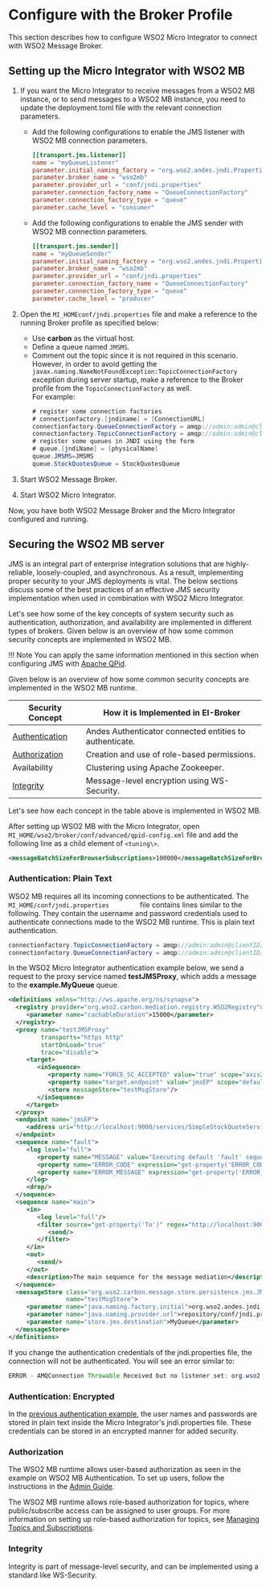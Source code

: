 # Configure with the Broker Profile

This section describes how to configure WSO2 Micro Integrator to connect with WSO2 Message Broker.

## Setting up the Micro Integrator with WSO2 MB

1.  If you want the Micro Integrator to receive messages from a WSO2 MB instance, or to send messages to a WSO2 MB instance, you need to update the deployment.toml file with the relevant connection parameters.

    - Add the following configurations to enable the JMS listener with WSO2 MB connection parameters.
        ```toml
        [[transport.jms.listener]]
        name = "myQueueListener"
        parameter.initial_naming_factory = "org.wso2.andes.jndi.PropertiesFileInitialContextFactory"
        parameter.broker_name = "wso2mb" 
        parameter.provider_url = "conf/jndi.properties"
        parameter.connection_factory_name = "QueueConnectionFactory"
        parameter.connection_factory_type = "queue"
        parameter.cache_level = "consumer"
        ```

    - Add the following configurations to enable the JMS sender with WSO2 MB connection parameters.
        ```toml
        [[transport.jms.sender]]
        name = "myQueueSender"
        parameter.initial_naming_factory = "org.wso2.andes.jndi.PropertiesFileInitialContextFactory"
        parameter.broker_name = "wso2mb"
        parameter.provider_url = "conf/jndi.properties"
        parameter.connection_factory_name = "QueueConnectionFactory"
        parameter.connection_factory_type = "queue"
        parameter.cache_level = "producer"
        ```

3.  Open the  `MI_HOMEconf/jndi.properties` file and make a reference to the running Broker profile as specified below:
    -   Use **carbon** as the virtual host.
    -   Define a queue named `JMSMS`.
    -   Comment out the topic since it is not required in this scenario. However, in order to avoid getting the `javax.naming.NameNotFoundException:TopicConnectionFactory` exception during server startup, make a reference to the Broker profile from the `TopicConnectionFactory` as well.  
        For example:
        ```java
        # register some connection factories
        # connectionfactory.[jndiname] = [ConnectionURL]
        connectionfactory.QueueConnectionFactory = amqp://admin:admin@clientID/carbon?brokerlist='tcp://localhost:5675'
        connectionfactory.TopicConnectionFactory = amqp://admin:admin@clientID/carbon?brokerlist='tcp://localhost:5675'
        # register some queues in JNDI using the form
        # queue.[jndiName] = [physicalName]
        queue.JMSMS=JMSMS
        queue.StockQuotesQueue = StockQuotesQueue
        ```
4.  Start WSO2 Message Broker.
5.  Start WSO2 Micro Integrator.

Now, you have both WSO2 Message Broker and the Micro Integrator configured and running.

## Securing the WSO2 MB server

JMS is an integral part of enterprise integration solutions that are highly-reliable, loosely-coupled, and asynchronous. As a result, implementing proper security to your JMS deployments is vital. The below sections discuss some of the best practices of an effective JMS security implementation when used in combination with WSO2 Micro Integrator.

Let's see how some of the key concepts of system security such as authentication, authorization, and availability are implemented in different types of brokers. Given below is an overview of how some common security concepts are implemented in WSO2 MB.

!!! Note
    You can apply the same information mentioned in this section when configuring JMS with [Apache QPid](https://qpid.apache.org/).

Given below is an overview of how some common security concepts are implemented in the WSO2 MB runtime.

| Security Concept                                        | How it is Implemented in EI-Broker                      |
|---------------------------------------------------------|---------------------------------------------------------|
| [Authentication](#ConfigurewiththeBrokerProfile-AuthMB) | Andes Authenticator connected entities to authenticate. |
| [Authorization](#ConfigurewiththeBrokerProfile-AuthrMB) | Creation and use of role-based permissions.             |
| Availability                                            | Clustering using Apache Zookeeper.                      |
| [Integrity](#ConfigurewiththeBrokerProfile-InMB)        | Message-level encryption using WS-Security.             |

Let's see how each concept in the table above is implemented in WSO2 MB.

After setting up WSO2 MB with the Micro Integrator, open `MI_HOME/wso2/broker/conf/advanced/qpid-config.xml` file and add the following line as a child element of `<tuning\>`.

```xml
<messageBatchSizeForBrowserSubscriptions>100000</messageBatchSizeForBrowserSubscriptions>
```

### Authentication: Plain Text

WSO2 MB requires all its incoming connections to be authenticated. The
`MI_HOME/conf/jndi.properties        ` file contains lines
similar to the following. They contain the username and password
credentials used to authenticate connections made to the WSO2 MB
runtime. This is plain text authentication.  

```java
connectionfactory.TopicConnectionFactory = amqp://admin:admin@clientID/carbon?brokerlist='tcp://localhost:5675'
connectionfactory.QueueConnectionFactory = amqp://admin:admin@clientID/carbon?brokerlist='tcp://localhost:5675' 
```

In the WSO2 Micro Integrator authentication example below, we send a request to the proxy service named **testJMSProxy**, which adds a message to the **example.MyQueue** queue.

```xml
<definitions xmlns="http://ws.apache.org/ns/synapse">
  <registry provider="org.wso2.carbon.mediation.registry.WSO2Registry">
     <parameter name="cachableDuration">15000</parameter>
  </registry>
  <proxy name="testJMSProxy"
         transports="https http"
         startOnLoad="true"
         trace="disable">
     <target>
        <inSequence>
           <property name="FORCE_SC_ACCEPTED" value="true" scope="axis2"/>
           <property name="target.endpoint" value="jmsEP" scope="default"/>
           <store messageStore="testMsgStore"/>
        </inSequence>
     </target>
  </proxy>
  <endpoint name="jmsEP">
     <address uri="http://localhost:9000/services/SimpleStockQuoteService"/>
  </endpoint>
  <sequence name="fault">
     <log level="full">
        <property name="MESSAGE" value="Executing default 'fault' sequence"/>
        <property name="ERROR_CODE" expression="get-property('ERROR_CODE')"/>
        <property name="ERROR_MESSAGE" expression="get-property('ERROR_MESSAGE')"/>
     </log>
     <drop/>
  </sequence>
  <sequence name="main">
     <in>
        <log level="full"/>
        <filter source="get-property('To')" regex="http://localhost:9000.*">
           <send/>
        </filter>
     </in>
     <out>
        <send/>
     </out>
     <description>The main sequence for the message mediation</description>
  </sequence>
  <messageStore class="org.wso2.carbon.message.store.persistence.jms.JMSMessageStore"
                name="testMsgStore">
     <parameter name="java.naming.factory.initial">org.wso2.andes.jndi.PropertiesFileInitialContextFactory</parameter>
     <parameter name="java.naming.provider.url">repository/conf/jndi.properties</parameter>
     <parameter name="store.jms.destination">MyQueue</parameter>
  </messageStore>
</definitions>
```

If you change the authentication credentials of the jndi.properties file, the connection will not be authenticated. You
will see an error similar to:

```java
ERROR - AMQConnection Throwable Received but no listener set: org.wso2.andes.AMQDisconnectedException: Server closed connection and reconnection not permitted. 
```

### Authentication: Encrypted

In the [previous authentication example](#authentication-plain-text), the user names and passwords are stored in plain text inside the Micro Integrator's jndi.properties file. These credentials can be stored in an encrypted manner for added security.

### Authorization

The WSO2 MB runtime allows user-based authorization as seen in the example on WSO2 MB Authentication. To set up users, follow the instructions in the [Admin Guide](https://docs.wso2.com/display/ADMIN44x/Managing+Users%2C+Roles+and+Permissions).
  
The WSO2 MB runtime allows role-based authorization for topics, where public/subscribe access can be assigned to user groups. For more
information on setting up role-based authorization for topics, see [Managing Topics and Subscriptions](http://docs.wso2.org/message-broker/Managing+Topics+and+Subscriptions).

### Integrity

Integrity is part of message-level security, and can be implemented using a standard like WS-Security.